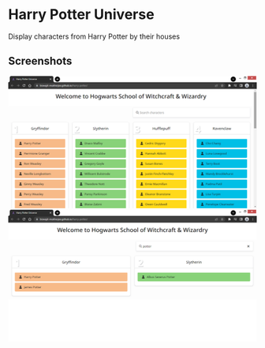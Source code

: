 # Harry Potter Universe
 Display characters from Harry Potter by their houses

## Screenshots
![Screenshot 1](./img/screenshots/hp-ss-1.png)
![Screenshot 2](./img/screenshots/hp-ss-2.png)